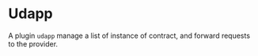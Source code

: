 # Udapp

A plugin `udapp` manage a list of instance of contract, and forward requests to the provider.